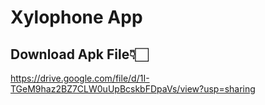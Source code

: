 # Xylophone App

## Download Apk File👇🏻
https://drive.google.com/file/d/1I-TGeM9haz2BZ7CLW0uUpBcskbFDpaVs/view?usp=sharing
